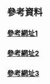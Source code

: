 ## 參考資料

### [參考網址1](https://www.pythontutorial.net/tkinter/)

### [參考網址2](https://tkdocs.com/tutorial/)

### [參考網址3](https://steam.oxxostudio.tw/category/python/tkinter/canvas.html#google_vignette)